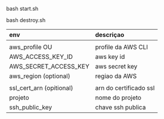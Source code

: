 bash start.sh

bash destroy.sh


| env                      | descriçao              |
| :----------------------- | :--------------------- |
|                          |                        |
| aws_profile OU           | profile da AWS CLI     |
| AWS_ACCESS_KEY_ID        | aws key id             |
| AWS_SECRET_ACCESS_KEY    | aws secret key         |
| aws_region (optional)    | regiao da AWS          |
|                          |                        |
| ssl_cert_arn (opitional) | arn do certificado ssl |
| projeto                  | nome do projeto        |
| ssh_public_key           | chave ssh publica      |
